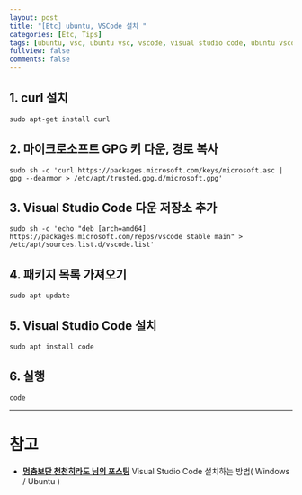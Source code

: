 ```yaml
---
layout: post
title: "[Etc] ubuntu, VSCode 설치 "
categories: [Etc, Tips]
tags: [ubuntu, vsc, ubuntu vsc, vscode, visual studio code, ubuntu vscode]
fullview: false
comments: false
---
```


## 1. curl 설치

```
sudo apt-get install curl
```

## 2. 마이크로소프트 GPG 키 다운, 경로 복사

```
sudo sh -c 'curl https://packages.microsoft.com/keys/microsoft.asc | gpg --dearmor > /etc/apt/trusted.gpg.d/microsoft.gpg'
```

## 3. Visual Studio Code 다운 저장소 추가

```
sudo sh -c 'echo "deb [arch=amd64] https://packages.microsoft.com/repos/vscode stable main" > /etc/apt/sources.list.d/vscode.list'
```

## 4. 패키지 목록 가져오기

```
sudo apt update
```

## 5. Visual Studio Code 설치

```
sudo apt install code
```

## 6. 실행

```
code
```

---

# 참고

- **[멈춤보단 천천히라도 님의 포스팅](https://webnautes.tistory.com/1197 "Visual Studio Code 설치하는 방법( Windows / Ubuntu )")**
Visual Studio Code 설치하는 방법( Windows / Ubuntu )